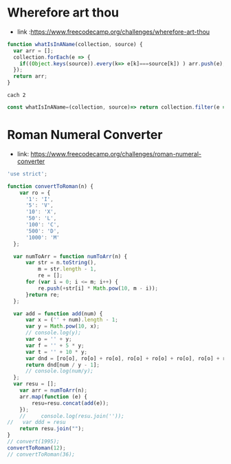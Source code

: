 # Wherefore art thou
* link :https://www.freecodecamp.org/challenges/wherefore-art-thou
```javascript
function whatIsInAName(collection, source) {
  var arr = [];
  collection.forEach(e => {
    if((Object.keys(source)).every(k=> e[k]===source[k]) ) arr.push(e);
  });
  return arr;
}
```
` cach 2 `
```javascript
const whatIsInAName=(collection, source)=> return collection.filter(e => (Object.keys(source)).every(k=> e[k]===source[k]) )

```
# Roman Numeral Converter
* link: https://www.freecodecamp.org/challenges/roman-numeral-converter
```javascript
'use strict';

function convertToRoman(n) {
    var ro = {
      '1': 'I',
      '5': 'V',
      '10': 'X',
      '50': 'L',
      '100': 'C',
      '500': 'D',
      '1000': 'M'
  };

  var numToArr = function numToArr(n) {
      var str = n.toString(),
          m = str.length - 1,
          re = [];
      for (var i = 0; i <= m; i++) {
          re.push(+str[i] * Math.pow(10, m - i));
      }return re;
  };

  var add = function add(num) {
      var x = ('' + num).length - 1;
      var y = Math.pow(10, x);
      // console.log(y);
      var o = '' + y;
      var f = '' + 5 * y;
      var t = '' + 10 * y;
      var dnd = [ro[o], ro[o] + ro[o], ro[o] + ro[o] + ro[o], ro[o] + ro[f], ro[f], ro[f] + ro[o], ro[f] + ro[o] + ro[o], ro[f] + ro[o] + ro[o] + ro[o], ro[o] + ro[t]];
      return dnd[num / y - 1];
      // console.log(num/y);
  };
  var resu = [];
    var arr = numToArr(n);
    arr.map(function (e) {
        resu=resu.concat(add(e));
    });
    //     console.log(resu.join(''));
//   var ddd = resu
    return resu.join("");
}
// convert(1995);
convertToRoman(12);
// convertToRoman(36);
```
